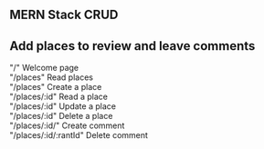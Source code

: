 ## MERN Stack CRUD

## Add places to review and leave comments

"/" Welcome page
<br />
"/places" Read places
<br />
"/places" Create a place
<br />
"/places/:id" Read a place
<br />
"/places/:id" Update a place
<br />
"/places/:id" Delete a place
<br />
"/places/:id/" Create comment
<br />
"/places/:id/:rantId" Delete comment
